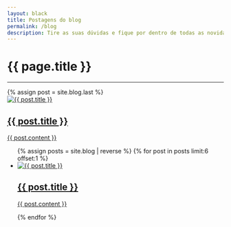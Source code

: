 ```yaml
---
layout: black
title: Postagens do blog
permalink: /blog
description: Tire as suas dúvidas e fique por dentro de todas as novidades da Black Friday 2021
---
```


<div class="w-full">
  <div class="flex text-center flex-col align-center">
    <h1 class="uppercase font-bold text-red text-2xl text-md md:text-xl lg:text-4xl">{{ page.title }}</h1>
    <hr class="border self-center border-red w-52 mt-4" />
  </div>
  {% assign post = site.blog.last %}
  <a href="{{ post.url | relative_url }}" class="hover:opacity-80">
    <div class="bg-gray-200 my-8 grid grid-cols-1 lg:grid-cols-3 gap-4 p-4">
      <div class="lg:col-span-1">
        <img src="{{ post.image | relative_url }}" alt="{{ post.title }}" />
      </div>
      <div class="lg:col-span-2">
        <h2 class="text-gray-800 text-xl lg:text-2xl">{{ post.title }}</h2>
        <p class="line-clamp-3">{{ post.content }}</p>
      </div>
    </div>
  </a>
  <ul class="grid grid-cols-1 lg:grid-cols-2 gap-4">
    {% assign posts = site.blog | reverse %}
    {% for post in posts limit:6 offset:1 %}
      <a href="{{ post.url | relative_url }}" class="col-span-1 hover:opacity-80 h-full">
        <li class="bg-gray-900 grid grid-cols-1 lg:grid-cols-5 gap-4 p-4 h-full">
          <div class="lg:col-span-2">
            <img src="{{ post.image | relative_url }}" alt="{{ post.title }}" class="object-cover lg:h-full" />
          </div>
          <div class="lg:col-span-3">
            <h2 class="text-white">{{ post.title }}</h2>
            <p class="text-xs text-white line-clamp-3">{{ post.content }}</p>
          </div>
        </li>
      </a>
    {% endfor %}
  </ul>
</div>